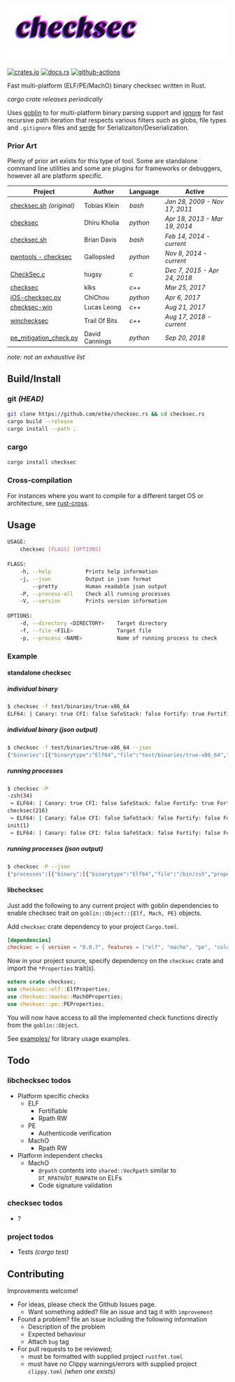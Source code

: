 ![checksec.rs](./resources/checksec.svg)

[![crates.io](https://img.shields.io/crates/v/checksec.svg)](https://crates.io/crates/checksec) [![docs.rs](https://docs.rs/checksec/badge.svg)](https://docs.rs/checksec) [![github-actions](https://github.com/etke/checksec.rs/workflows/github%20actions/badge.svg?branch=master)](https://github.com/etke/checksec.rs/actions)

Fast multi-platform (ELF/PE/MachO) binary checksec written in Rust.

*cargo crate releases periodically*

Uses [goblin](https://docs.rs/goblin) to for multi-platform binary parsing support and [ignore](https://docs.rs/ignore) for fast recursive path iteration that respects various filters such as globs, file types and `.gitignore` files and [serde](https://docs.rs/serde) for Serializaiton/Deserialization.

### Prior Art

Plenty of prior art exists for this type of tool. Some are standalone command line utilities and some are plugins for frameworks or debuggers, however all are platform specific.

Project | Author | Language | Active
--- | --- |--- | ---
[checksec.sh](http://trapkit.de/tools/checksec.html) *(original)*| Tobias Klein | _bash_ | *Jan 28, 2009 - Nov 17, 2011*
[checksec](https://github.com/kholia/checksec) | Dhiru Kholia | _python_ | *Apr 18, 2013 - Mar 19, 2014*
[checksec.sh](https://github.com/slimm609/checksec.sh) | Brian Davis | _bash_ | *Feb 14, 2014 - current*
[pwntools - checksec](https://github.com/Gallopsled/pwntools/blob/26598f3da61677da6254daf25f699bda6635d803/pwnlib/elf/elf.py#L1734) | Gallopsled | _python_ | *Nov 8, 2014 - current*
[CheckSec.c](https://github.com/hugsy/stuff/blob/master/CheckSec.c)| hugsy | _c_ | *Dec 7, 2015 - Apr 24, 2018*
[checksec](https://github.com/klks/checksec) | klks | _c++_ | *Mar 25, 2017*
[iOS-checksec.py](https://gist.github.com/ChiChou/15f0772db25343be0bb7072f15992a4e) | ChiChou | _python_ | *Apr 6, 2017*
[checksec-win](https://github.com/wmliang/checksec-win) | Lucas Leong | _c++_ | *Aug 21, 2017*
[winchecksec](https://github.com/trailofbits/winchecksec) | Trail Of Bits | _c++_ | *Aug 17, 2018 - current*
[pe_mitigation_check.py](https://gist.github.com/edeca/d123c5eb2ce541f36ab245da544d80cd) | David Cannings | _python_ | *Sep 20, 2018*

*note: not an exhaustive list*

## Build/Install

### git *(HEAD)*

```sh
git clone https://github.com/etke/checksec.rs && cd checksec.rs
cargo build --release
cargo install --path .
```

### cargo

```sh
cargo install checksec
```

### Cross-compilation

For instances where you want to compile for a different target OS or architecture, see [rust-cross](https://github.com/japaric/rust-cross).

## Usage

```sh
USAGE:
    checksec [FLAGS] [OPTIONS]

FLAGS:
    -h, --help           Prints help information
    -j, --json           Output in json format
        --pretty         Human readable json output
    -P, --process-all    Check all running processes
    -V, --version        Prints version information

OPTIONS:
    -d, --directory <DIRECTORY>    Target directory
    -f, --file <FILE>              Target file
    -p, --process <NAME>           Name of running process to check
```

### Example

#### standalone checksec

##### individual binary

```sh
$ checksec -f test/binaries/true-x86_64
ELF64: | Canary: true CFI: false SafeStack: false Fortify: true Fortified: 2 NX: true PIE: None Relro: Partial RPATH: None RUNPATH: None | File: test/binaries/true-x86_64
```

##### individual binary (json output)

```sh
$ checksec -f test/binaries/true-x86_64 --json
{"binaries":[{"binarytype":"Elf64","file":"test/binaries/true-x86_64","properties":{"Elf":{"canary":true,"clang_cfi":false,"clang_safestack":false,"fortified":2,"fortify":true,"nx":true,"pie":"None","relro":"Partial","rpath":{"paths":["None"]},"runpath":{"paths":["None"]}}}}]}
```

##### running processes

```sh
$ checksec -P
-zsh(34)
 ↪ ELF64: | Canary: true CFI: false SafeStack: false Fortify: true Fortified: 8 NX: true PIE: Full Relro: Full RPATH: None RUNPATH: None | File: /bin/zsh
checksec(216)
 ↪ ELF64: | Canary: false CFI: false SafeStack: false Fortify: false Fortified: 0 NX: true PIE: Full Relro: Full RPATH: None RUNPATH: None | File: /home/etke/.cargo/bin/checksec
init(1)
 ↪ ELF64: | Canary: false CFI: false SafeStack: false Fortify: false Fortified: 0 NX: true PIE: None Relro: Partial RPATH: None RUNPATH: None | File: /init
```

##### running processes (json output)

```sh
$ checksec -P --json
{"processes":[{"binary":[{"binarytype":"Elf64","file":"/bin/zsh","properties":{"Elf":{"canary":true,"clang_cfi":false,"clang_safestack":false,"fortified":8,"fortify":true,"nx":true,"pie":"PIE","relro":"Full","rpath":{"paths":["None"]},"runpath":{"paths":["None"]}}}}],"pid":34},{"binary":[{"binarytype":"Elf64","file":"/init","properties":{"Elf":{"canary":false,"clang_cfi":false,"clang_safestack":false,"fortified":0,"fortify":false,"nx":true,"pie":"None","relro":"Partial","rpath":{"paths":["None"]},"runpath":{"paths":["None"]}}}}],"pid":1},{"binary":[{"binarytype":"Elf64","file":"/home/etke/.cargo/bin/checksec","properties":{"Elf":{"canary":false,"clang_cfi":false,"clang_safestack":false,"fortified":0,"fortify":false,"nx":true,"pie":"PIE","relro":"Full","rpath":{"paths":["None"]},"runpath":{"paths":["None"]}}}}],"pid":232}]}
```

#### libchecksec

Just add the following to any current project with goblin dependencies to enable checksec trait on `goblin::Object::{Elf, Mach, PE}` objects.

Add `checksec` crate dependency to your project `Cargo.toml`.

```toml
[dependencies]
checksec = { version = "0.0.7", features = ["elf", "macho", "pe", "color"] }
```

Now in your project source, specify dependency on the `checksec` crate and import the `*Properties` trait(s).

```rust
extern crate checksec;
use checksec::elf::ElfProperties;
use checksec::macho::MachOProperties;
use checksec::pe::PEProperties;
```

You will now have access to all the implemented check functions directly from the `goblin::Object`.

See [examples/](https://github.com/etke/checksec.rs/tree/master/examples) for library usage examples.

## Todo

### libchecksec todos

* Platform specific checks
  * ELF
    * Fortifiable
    * Rpath RW
  * PE
    * Authenticode verification
  * MachO
    * Rpath RW
* Platform independent checks
  * MachO
    * `@rpath` contents into `shared::VecRpath` similar to `DT_RPATH`/`DT_RUNPATH` on ELFs
    * Code signature validation

### checksec todos

* ?

### project todos

* Tests *(cargo test)*

## Contributing

Improvements welcome!

* For ideas, please check the Github Issues page.
  * Want something added? file an issue and tag it with `improvement`
* Found a problem? file an issue including the following information
  * Description of the problem
  * Expected behaviour
  * Attach `bug` tag
* For pull requests to be reviewed;
  * must be formatted with supplied project `rustfmt.toml`
  * must have no Clippy warnings/errors with supplied project `clippy.toml` *(when one exists)*
